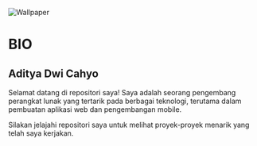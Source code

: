 ![Wallpaper](https://cdnb.artstation.com/p/assets/images/images/037/650/865/original/aaron-j-charlie-background-gif.gif?1620932075)

# BIO
## Aditya Dwi Cahyo

Selamat datang di repositori saya! Saya adalah seorang pengembang perangkat lunak yang tertarik pada berbagai teknologi, terutama dalam pembuatan aplikasi web dan pengembangan mobile.

Silakan jelajahi repositori saya untuk melihat proyek-proyek menarik yang telah saya kerjakan.
